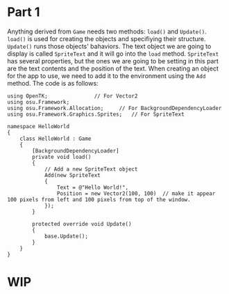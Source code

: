 # Part 1

Anything derived from `Game` needs two methods: `load()` and `Update()`. `load()` is used for creating the objects and specifiying their structure. `Update()` runs those objects' bahaviors. The text object we are going to display is called `SpriteText` and it will go into the `load` method. `SpriteText` has several properties, but the ones we are going to be setting in this part are the text contents and the position of the text. When creating an object for the app to use, we need to add it to the environment using the `Add` method. The code is as follows:

	using OpenTK;				// For Vector2
	using osu.Framework;
    using osu.Framework.Allocation;		// For BackgroundDependencyLoader
    using osu.Framework.Graphics.Sprites; 	// For SpriteText

    namespace HelloWorld
    {
        class HelloWorld : Game
        {
            [BackgroundDependencyLoader]
            private void load()
            {
	            // Add a new SpriteText object
                Add(new SpriteText
                {
                    Text = @"Hello World!",
                    Position = new Vector2(100, 100)  // make it appear 100 pixels from left and 100 pixels from top of the window.
                });
            }

            protected override void Update()
            {
                base.Update();
            }
        }
    }


# WIP

